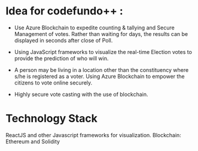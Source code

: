 # Idea for codefundo++ :

- Use Azure Blockchain to expedite counting & tallying and Secure Management of votes. Rather than waiting for days, the results can be displayed in seconds after close of Poll.

- Using JavaScript frameworks to visualize the real-time Election votes to provide the prediction of who will win.

- A person may be living in a location other than the constituency where s/he is registered as a voter. Using Azure Blockchain to empower the citizens to vote online securely.

- Highly secure vote casting with the use of blockchain.

# Technology Stack
ReactJS and other Javascript frameworks for visualization.
Blockchain: Ethereum and Solidity
